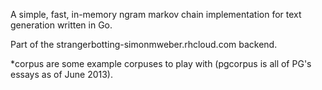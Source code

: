 A simple, fast, in-memory ngram markov chain implementation for text generation written in Go.

Part of the strangerbotting-simonmweber.rhcloud.com backend.

\*corpus are some example corpuses to play with (pgcorpus is all of PG's essays as of June 2013).
